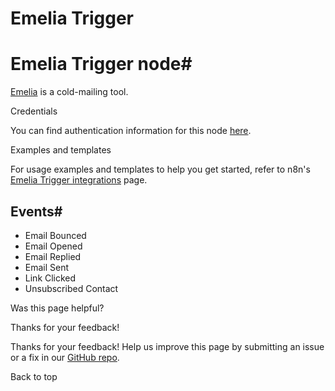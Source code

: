 # Emelia Trigger

[ ](https://github.com/n8n-io/n8n-docs/edit/main/docs/integrations/builtin/trigger-nodes/n8n-nodes-base.emeliatrigger.md "Edit this page")

# Emelia Trigger node#

[Emelia](https://emelia.io) is a cold-mailing tool.

Credentials

You can find authentication information for this node [here](../../credentials/emelia/).

Examples and templates

For usage examples and templates to help you get started, refer to n8n's [Emelia Trigger integrations](https://n8n.io/integrations/emelia-trigger/) page.

## Events#

  * Email Bounced
  * Email Opened
  * Email Replied
  * Email Sent
  * Link Clicked
  * Unsubscribed Contact

Was this page helpful? 

Thanks for your feedback! 

Thanks for your feedback! Help us improve this page by submitting an issue or a fix in our [GitHub repo](https://github.com/n8n-io/n8n-docs). 

Back to top 

